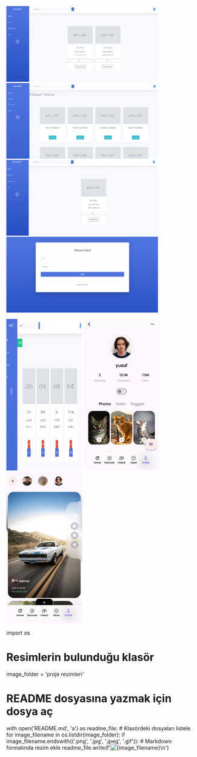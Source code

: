<p float="left">
  <img src="https://github.com/yusufKemalPinarci/EnUcuzUrunBul/blob/master/proje%20resimleri/alt%20kategori.png" width="400" height="200" />
  <img src="https://github.com/yusufKemalPinarci/EnUcuzUrunBul/blob/master/proje%20resimleri/ana%20kategori.png" width="400" height="200" />
  <img src="https://github.com/yusufKemalPinarci/EnUcuzUrunBul/blob/master/proje%20resimleri/arad%C4%B1%C4%9F%C4%B1m%C4%B1z%20%C3%BCr%C3%BCn%20bulma.png" width="400" height="200" />
  <img src="https://github.com/yusufKemalPinarci/EnUcuzUrunBul/blob/master/proje%20resimleri/giris.png" width="400" height="200" />
</p>
<p float="left">
  <img src="https://github.com/yusufKemalPinarci/EnUcuzUrunBul/blob/master/proje%20resimleri/guncelleme%20listeleme.png" width="200" height="400" />
  <img src="https://github.com/yusufKemalPinarci/arkadasekle/blob/master/bitirme_projesi_ss'leri/Screenshot_20240602_010522.png" width="200" height="400" />
  <img src="https://github.com/yusufKemalPinarci/arkadasekle/blob/master/bitirme_projesi_ss'leri/Screenshot_20240602_010658.png" width="200" height="400" />
</p>

import os

# Resimlerin bulunduğu klasör
image_folder = 'proje resimleri'

# README dosyasına yazmak için dosya aç
with open('README.md', 'a') as readme_file:
    # Klasördeki dosyaları listele
    for image_filename in os.listdir(image_folder):
        if image_filename.endswith(('.png', '.jpg', '.jpeg', '.gif')):
            # Markdown formatında resim ekle
            readme_file.write(f'![{image_filename}]({image_folder}/{image_filename})\n')



